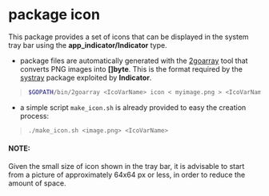 # package icon

This package provides a set of icons that can be displayed in the 
system tray bar using the **app_indicator/Indicator** type.

- package files are automatically generated with the 
[2goarray](https://github.com/cratonica/2goarray) tool that converts PNG 
images into **[]byte**. This is the format required by the 
[systray](https://github.com/getlantern/systray) package exploited 
by **Indicator**.

> ```bash
>$GOPATH/bin/2goarray <IcoVarName> icon < myimage.png > <IcoVarName>.go
> ```

- a simple script ```make_icon.sh``` is already provided to easy the 
creation process:
> ```bash
> ./make_icon.sh <image.png> <IcoVarName>
> ```

#### NOTE:
Given the small size of icon shown in the tray bar, it is advisable to start 
from a picture of approximately 64x64 px 
or less, in order to reduce the amount of space.
